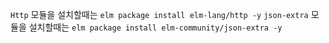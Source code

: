`Http` 모듈을 설치할때는 `elm package install elm-lang/http -y`
`json-extra` 모듈을 설치할때는 `elm package install elm-community/json-extra -y`